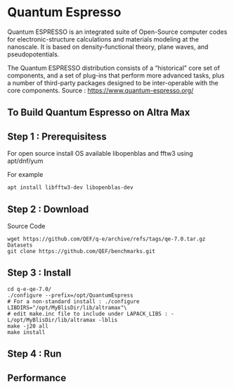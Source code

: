 # Quantum Espresso
Quantum ESPRESSO is an integrated suite of Open-Source computer codes for electronic-structure calculations and materials modeling at the nanoscale. It is based on density-functional theory, plane waves, and pseudopotentials.

The Quantum ESPRESSO distribution consists of a “historical” core set of components, and a set of plug-ins that perform more advanced tasks, plus a number of third-party packages designed to be inter-operable with the core components. 
Source : https://www.quantum-espresso.org/

## To Build Quantum Espresso on Altra Max

## Step 1 : Prerequisitess
For open source install OS available libopenblas and fftw3 using apt/dnf/yum

For example
```
apt install libfftw3-dev libopenblas-dev
```
## Step 2 : Download
Source Code
```
wget https://github.com/QEF/q-e/archive/refs/tags/qe-7.0.tar.gz
Datasets
git clone https://github.com/QEF/benchmarks.git
```

## Step 3 : Install
```
cd q-e-qe-7.0/
./configure --prefix=/opt/QuantumEspress
# For a non-standard install : ./configure LIBDIRS="/opt/MyBlisDir/lib/altramax"\
# edit make.inc file to include under LAPACK_LIBS : -L/opt/MyBlisDir/lib/altramax -lblis 
make -j20 all
make install
```

## Step 4 : Run

## Performance
